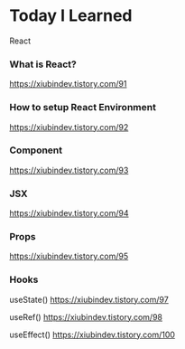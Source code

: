 # Today I Learned
React

### What is React?

https://xiubindev.tistory.com/91

### How to setup React Environment

https://xiubindev.tistory.com/92

### Component

https://xiubindev.tistory.com/93

### JSX

https://xiubindev.tistory.com/94


### Props

https://xiubindev.tistory.com/95

### Hooks

useState()
https://xiubindev.tistory.com/97

useRef()
https://xiubindev.tistory.com/98

useEffect()
https://xiubindev.tistory.com/100